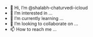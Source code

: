 - 👋 Hi, I’m @shalabh-chaturvedi-icloud
- 👀 I’m interested in ...
- 🌱 I’m currently learning ...
- 💞️ I’m looking to collaborate on ...
- 📫 How to reach me ...

<!---
shalabh-chaturvedi-icloud/shalabh-chaturvedi-icloud is a ✨ special ✨ repository because its `README.md` (this file) appears on your GitHub profile.
You can click the Preview link to take a look at your changes.
--->
